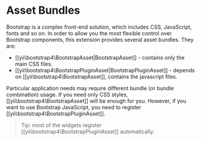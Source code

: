 Asset Bundles
=============

Bootstrap is a complex front-end solution, which includes CSS, JavaScript, fonts and so on.
In order to allow you the most flexible control over Bootstrap components, this extension provides several asset bundles.
They are:

- [[yii\bootstrap4\BootstrapAsset|BootstrapAsset]] - contains only the main CSS files.
- [[yii\bootstrap4\BootstrapPluginAsset|BootstrapPluginAsset]] - depends on [[yii\bootstrap4\BootstrapAsset]], contains the javascript files.

Particular application needs may require different bundle (or bundle combination) usage.
If you need only CSS styles, [[yii\bootstrap4\BootstrapAsset]] will be enough for you. However, if
you want to use Bootstrap JavaScript, you need to register [[yii\bootstrap4\BootstrapPluginAsset]].

> Tip: most of the widgets register [[yii\bootstrap4\BootstrapPluginAsset]] automatically.
